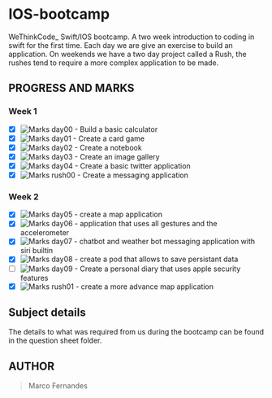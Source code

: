 # IOS-bootcamp
WeThinkCode\_ Swift/IOS bootcamp. A two week introduction to coding in swift for the first time. Each day we are give an exercise to build an application. On weekends we have a two day project called a Rush, the rushes tend to require a more complex application to be made.

## PROGRESS AND MARKS

### Week 1
- [x] ![Marks](https://img.shields.io/badge/marks-100%25-brightgreen.svg) day00 - Build a basic calculator
- [x] ![Marks](https://img.shields.io/badge/marks-100%25-brightgreen.svg) day01 - Create a card game
- [x] ![Marks](https://img.shields.io/badge/marks-100%25-brightgreen.svg) day02 - Create a notebook
- [x] ![Marks](https://img.shields.io/badge/marks-100%25-brightgreen.svg) day03 - Create an image gallery
- [x] ![Marks](https://img.shields.io/badge/marks-100%25-brightgreen.svg) day04 - Create a basic twitter application
- [x] ![Marks](https://img.shields.io/badge/marks-54%25-brightgreen.svg) rush00 - Create a messaging application
### Week 2
- [x] ![Marks](https://img.shields.io/badge/marks-100%25-brightgreen.svg) day05 - create a map application
- [x] ![Marks](https://img.shields.io/badge/marks-100%25-brightgreen.svg) day06 - application that uses all gestures and the accelerometer  
- [x] ![Marks](https://img.shields.io/badge/marks-100%25-brightgreen.svg) day07 - chatbot and weather bot messaging application with siri builtin
- [x] ![Marks](https://img.shields.io/badge/marks-100%25-brightgreen.svg) day08 - create a pod that allows to save persistant data
- [ ] ![Marks](https://img.shields.io/badge/failed-unattempted-orange.svg) day09 - Create a personal diary that uses apple security features
- [x] ![Marks](https://img.shields.io/badge/marks-100%25-brightgreen.svg) rush01 - create a more advance map application

## Subject details

The details to what was required from us during the bootcamp can be found in the question sheet folder.

## AUTHOR

> Marco Fernandes
